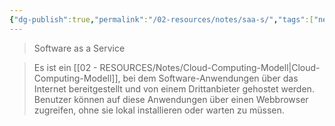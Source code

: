 ```yaml
---
{"dg-publish":true,"permalink":"/02-resources/notes/saa-s/","tags":["netzwerk"],"noteIcon":"","updated":"2025-09-05T10:12:30.000+02:00"}
---
```


> Software as a Service

> Es ist ein [[02 - RESOURCES/Notes/Cloud-Computing-Modell\|Cloud-Computing-Modell]], bei dem Software-Anwendungen über das Internet bereitgestellt und von einem Drittanbieter gehostet werden. Benutzer können auf diese Anwendungen über einen Webbrowser zugreifen, ohne sie lokal installieren oder warten zu müssen.